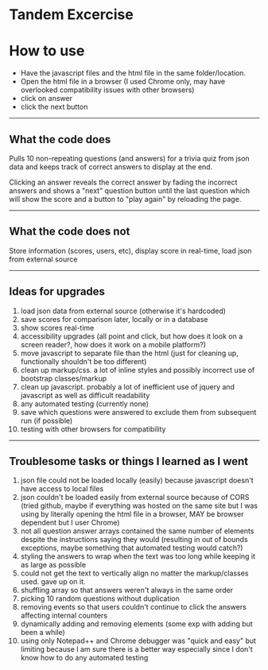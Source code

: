 # Tandem Excercise

# How to use

- Have the javascript files and the html file in the same folder/location. 
- Open the html file in a browser (I used Chrome only, may have overlooked compatibility issues with other browsers)
- click on answer 
- click the next button

---

## What the code does

Pulls 10 non-repeating questions (and answers) for a trivia quiz from json data and keeps track of correct answers to display at the end.

Clicking an answer reveals the correct answer by fading the incorrect answers and shows a "next" question button until the last question which will show the score and a button to "play again" by reloading the page.

---

## What the code does not

Store information (scores, users, etc), display score in real-time, load json from external source

---

## Ideas for upgrades

1. load json data from external source (otherwise it's hardcoded)
2. save scores for comparison later, locally or in a database
3. show scores real-time
4. accessibility upgrades (all point and click, but how does it look on a screen reader?, how does it work on a mobile platform?)
5. move javascript to separate file than the html (just for cleaning up, functionally shouldn't be too different)
6. clean up markup/css. a lot of inline styles and possibly incorrect use of bootstrap classes/markup
7. clean up javascript. probably a lot of inefficient use of jquery and javascript as well as difficult readability
8. any automated testing (currently none)
9. save which questions were answered to exclude them from subsequent run (if possible)
10. testing with other browsers for compatibility

---

## Troublesome tasks or things I learned as I went

1. json file could not be loaded locally (easily) because javascript doesn't have access to local files
2. json couldn't be loaded easily from external source because of CORS (tried github, maybe if everything was hosted on the same site but I was using by literally opening the html file in a browser, MAY be browser dependent but I user Chrome)
3. not all question answer arrays contained the same number of elements despite the instructions saying they would (resulting in out of bounds exceptions, maybe something that automated testing would catch?)
4. styling the answers to wrap when the text was too long while keeping it as large as possible
5. could not get the text to vertically align no matter the markup/classes used. gave up on it.
6. shuffling array so that answers weren't always in the same order
7. picking 10 random questions without duplication
8. removing events so that users couldn't continue to click the answers affecting internal counters
9. dynamically adding and removing elements (some exp with adding but been a while)
10. using only Notepad++ and Chrome debugger was "quick and easy" but limiting because I am sure there is a better way especially since I don't know how to do any automated testing
